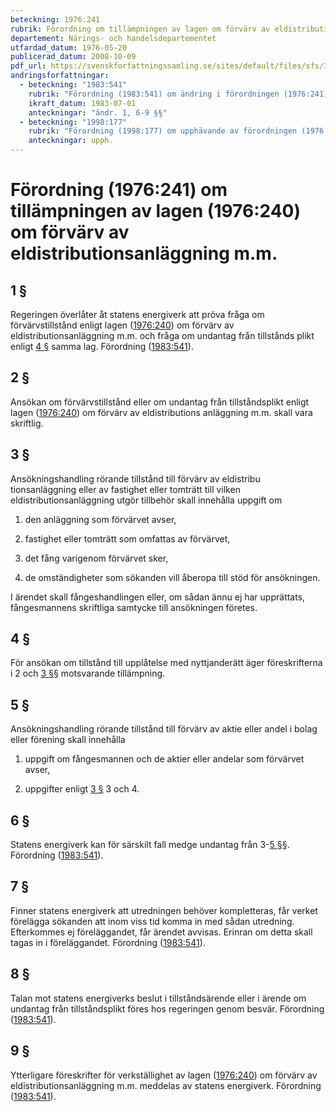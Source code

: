 ```yaml
---
beteckning: 1976:241
rubrik: Förordning om tillämpningen av lagen om förvärv av eldistributionsanläggning m.m.
departement: Närings- och handelsdepartementet
utfardad_datum: 1976-05-20
publicerad_datum: 2008-10-09
pdf_url: https://svenskforfattningssamling.se/sites/default/files/sfs/1976-05/SFS1976-241.pdf
andringsforfattningar:
  - beteckning: "1983:541"
    rubrik: "Förordning (1983:541) om ändring i förordningen (1976:241) om tillämpningen av lagen (1976:240) om förvärv av eldistributionsanläggning m.m."
    ikraft_datum: 1983-07-01
    anteckningar: "ändr. 1, 6-9 §§"
  - beteckning: "1998:177"
    rubrik: "Förordning (1998:177) om upphävande av förordningen (1976:241) om tillämpningen av lagen (1976:240) om förvärv av eldistributionsanläggning m.m."
    anteckningar: upph.
---
```


# Förordning (1976:241) om tillämpningen av lagen (1976:240) om förvärv av eldistributionsanläggning m.m.

## 1 §

Regeringen överlåter åt statens energiverk att pröva fråga om förvärvstillstånd enligt lagen ([1976:240](https://selex.se/eli/sfs/1976/240)) om förvärv av eldistributionsanläggning m.m. och fråga om undantag från tillstånds plikt enligt [4 §](#4) samma lag. Förordning ([1983:541](https://selex.se/eli/sfs/1983/541)).

## 2 §

Ansökan om förvärvstillstånd eller om undantag från tillståndsplikt enligt lagen ([1976:240](https://selex.se/eli/sfs/1976/240)) om förvärv av eldistributions  anläggning m.m. skall vara skriftlig.

## 3 §

Ansökningshandling rörande tillstånd till förvärv av eldistribu tionsanläggning eller av fastighet eller tomträtt till vilken eldistributionsanläggning utgör tillbehör skall innehålla uppgift om

1. den anläggning som förvärvet avser,

2. fastighet eller tomträtt som omfattas av förvärvet,

3. det fång varigenom förvärvet sker,

4. de omständigheter som sökanden vill åberopa till stöd för ansökningen.

I ärendet skall fångeshandlingen eller, om sådan ännu ej har upprättats, fångesmannens skriftliga samtycke till ansökningen företes.

## 4 §

För ansökan om tillstånd till upplåtelse med nyttjanderätt äger föreskrifterna i 2 och [3 §](#3)§ motsvarande tillämpning.

## 5 §

Ansökningshandling rörande tillstånd till förvärv av aktie eller andel i bolag eller förening skall innehålla

1. uppgift om fångesmannen och de aktier eller andelar som förvärvet avser,

2. uppgifter enligt [3 §](#3) 3 och 4.

## 6 §

Statens energiverk kan för särskilt fall medge undantag från 3-[5 §](#5)§. Förordning ([1983:541](https://selex.se/eli/sfs/1983/541)).

## 7 §

Finner statens energiverk att utredningen behöver kompletteras, får verket förelägga sökanden att inom viss tid komma in med sådan utredning. Efterkommes ej föreläggandet, får ärendet avvisas. Erinran om detta skall tagas in i föreläggandet. Förordning ([1983:541](https://selex.se/eli/sfs/1983/541)).

## 8 §

Talan mot statens energiverks beslut i tillståndsärende eller i ärende om undantag från tillståndsplikt föres hos regeringen genom besvär. Förordning ([1983:541](https://selex.se/eli/sfs/1983/541)).

## 9 §

Ytterligare föreskrifter för verkställighet av lagen ([1976:240](https://selex.se/eli/sfs/1976/240)) om förvärv av eldistributionsanläggning m.m. meddelas av statens energiverk. Förordning ([1983:541](https://selex.se/eli/sfs/1983/541)).
